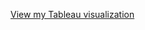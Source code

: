 [View my Tableau visualization](https://public.tableau.com/views/YourVizName/YourSheetName?:embed=y&:display_count=yes)
